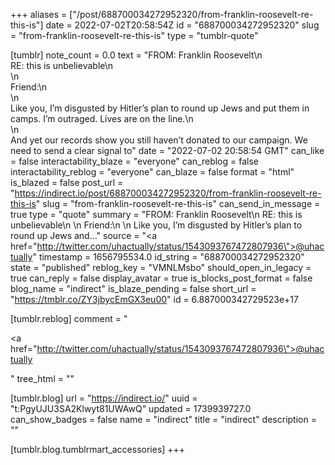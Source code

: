 +++
aliases = ["/post/688700034272952320/from-franklin-roosevelt-re-this-is"]
date = 2022-07-02T20:58:54Z
id = "688700034272952320"
slug = "from-franklin-roosevelt-re-this-is"
type = "tumblr-quote"

[tumblr]
note_count = 0.0
text = "FROM: Franklin Roosevelt\n<br/>RE: this is unbelievable\n<br/>\n<br/>Friend:\n<br/>\n<br/>Like you, I’m disgusted by Hitler’s plan to round up Jews and put them in camps. I’m outraged. Lives are on the line.\n<br/>\n<br/>And yet our records show you still haven’t donated to our campaign. We need to send a clear signal to"
date = "2022-07-02 20:58:54 GMT"
can_like = false
interactability_blaze = "everyone"
can_reblog = false
interactability_reblog = "everyone"
can_blaze = false
format = "html"
is_blazed = false
post_url = "https://indirect.io/post/688700034272952320/from-franklin-roosevelt-re-this-is"
slug = "from-franklin-roosevelt-re-this-is"
can_send_in_message = true
type = "quote"
summary = "FROM: Franklin Roosevelt\n RE: this is unbelievable\n \n Friend:\n \n Like you, I’m disgusted by Hitler’s plan to round up Jews and..."
source = "<a href=\"http://twitter.com/uhactually/status/1543093767472807936\">@uhactually</a>"
timestamp = 1656795534.0
id_string = "688700034272952320"
state = "published"
reblog_key = "VMNLMsbo"
should_open_in_legacy = true
can_reply = false
display_avatar = true
is_blocks_post_format = false
blog_name = "indirect"
is_blaze_pending = false
short_url = "https://tmblr.co/ZY3jbycEmGX3eu00"
id = 6.887000342729523e+17

[tumblr.reblog]
comment = "<p><a href=\"http://twitter.com/uhactually/status/1543093767472807936\">@uhactually</a></p>"
tree_html = ""

[tumblr.blog]
url = "https://indirect.io/"
uuid = "t:PgyUJU3SA2Klwyt81UWAwQ"
updated = 1739939727.0
can_show_badges = false
name = "indirect"
title = "indirect"
description = ""

[tumblr.blog.tumblrmart_accessories]
+++
